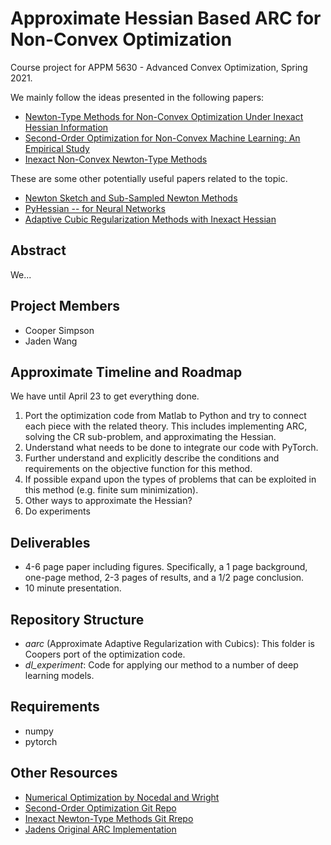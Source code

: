 # Approximate Hessian Based ARC for Non-Convex Optimization
Course project for APPM 5630 - Advanced Convex Optimization, Spring 2021.

We mainly follow the ideas presented in the following papers:
- [Newton-Type Methods for Non-Convex Optimization Under Inexact Hessian Information](https://arxiv.org/abs/1708.07164)
- [Second-Order Optimization for Non-Convex Machine Learning: An Empirical Study](https://arxiv.org/abs/1708.07827)
- [Inexact Non-Convex Newton-Type Methods](https://arxiv.org/abs/1802.06925)

These are some other potentially useful papers related to the topic.
- [Newton Sketch and Sub-Sampled Newton Methods](https://arxiv.org/abs/1705.06211)
- [PyHessian -- for Neural Networks](https://arxiv.org/abs/1912.07145)
- [Adaptive Cubic Regularization Methods with Inexact Hessian](https://arxiv.org/abs/1808.06239)

## Abstract
We...

## Project Members
- Cooper Simpson
- Jaden Wang

## Approximate Timeline and Roadmap
We have until April 23 to get everything done.

1. Port the optimization code from Matlab to Python and try to connect each piece with the related theory. This includes implementing ARC, solving the CR sub-problem, and approximating the Hessian.
2. Understand what needs to be done to integrate our code with PyTorch.
3. Further understand and explicitly describe the conditions and requirements on the objective function for this method.
4. If possible expand upon the types of problems that can be exploited in this method (e.g. finite sum minimization).
5. Other ways to approximate the Hessian?
6. Do experiments

## Deliverables
- 4-6 page paper including figures. Specifically, a 1 page background, one-page method, 2-3 pages of results, and a 1/2 page conclusion.
- 10 minute presentation.

## Repository Structure
- *aarc* (Approximate Adaptive Regularization with Cubics): This folder is Coopers port of the optimization code.
- *dl_experiment*: Code for applying our method to a number of deep learning models.

## Requirements
- numpy
- pytorch

## Other Resources
- [Numerical Optimization by Nocedal and Wright](https://link.springer.com/book/10.1007%2F978-0-387-40065-5)
- [Second-Order Optimization Git Repo](https://github.com/git-xp/Non-Convex-Newton)
- [Inexact Newton-Type Methods Git Rrepo](https://github.com/yaozhewei/Inexact_Newton_Method)
- [Jadens Original ARC Implementation](https://github.com/tholdem/MatrixMultiplication/blob/master/CubicRegularization/cubicReg.m)
